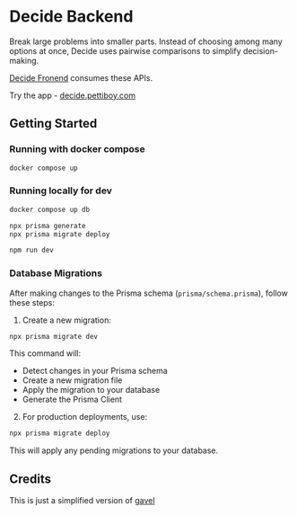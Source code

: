 # Decide Backend

Break large problems into smaller parts. Instead of choosing among many options at once, Decide uses pairwise comparisons to simplify decision-making.

[Decide Fronend](https://github.com/pettiboy/decide-frontend) consumes these APIs.

Try the app - [decide.pettiboy.com](https://decide.pettiboy.com/)

## Getting Started

### Running with docker compose

```zsh
docker compose up
```

### Running locally for dev

```zsh
docker compose up db

npx prisma generate
npx prisma migrate deploy

npm run dev
```

### Database Migrations

After making changes to the Prisma schema (`prisma/schema.prisma`), follow these steps:

1. Create a new migration:

```zsh
npx prisma migrate dev
```

This command will:

- Detect changes in your Prisma schema
- Create a new migration file
- Apply the migration to your database
- Generate the Prisma Client

2. For production deployments, use:

```zsh
npx prisma migrate deploy
```

This will apply any pending migrations to your database.

## Credits

This is just a simplified version of [gavel](https://github.com/anishathalye/gavel)
